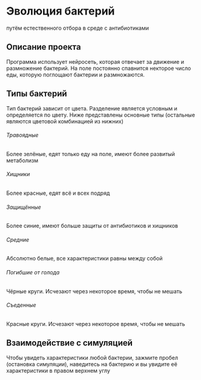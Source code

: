 # Эволюция бактерий
путём естественного отбора в среде с антибиотиками
## Описание проекта
Программа использует нейросеть, которая отвечает за движение и размножение бактерий.
На поле постоянно спавнится некторое число еды, которую поглощают бактерии и размножаются.

## Типы бактерий
Тип бактерий зависит от цвета. Разделение является условным и определяется по цвету. Ниже представлены основные типы (остальные являются цветовой комбинацией из нижних)
###### Травоядные
Более зелёные, едят только еду на поле, имеют более развитый метаболизм
###### Хищники
Более красные, едят всё и  всех подряд
###### Защищённые
Более синие, имеют больше защиты от антибиотиков и хищников
###### Средние
Абсолютно белые, все характеристики равны между собой
###### Погибшие от голода
Чёрные круги. Исчезают через некоторое время, чтобы не мешать
###### Съеденные
Красные круги. Исчезают через некоторое время, чтобы не мешать

## Взаимодействие с симуляцией
Чтобы увидеть характеристики любой бактерии, зажмите пробел (остановка симуляции), наведитесь на бактерию и вы увидите её характеристики в правом верхнем углу
